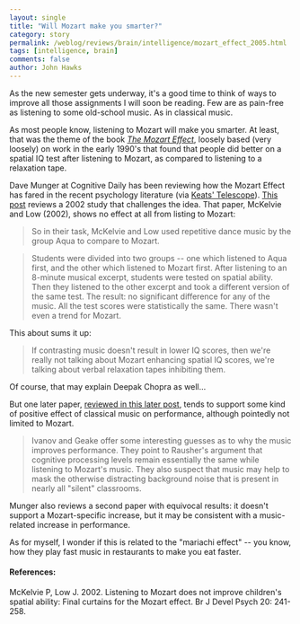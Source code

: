 ```yaml
---
layout: single 
title: "Will Mozart make you smarter?" 
category: story
permalink: /weblog/reviews/brain/intelligence/mozart_effect_2005.html
tags: [intelligence, brain] 
comments: false 
author: John Hawks 
---
```



<p>
As the new semester gets underway, it's a good time to think of ways to improve all those assignments I will soon be reading. Few are as pain-free as listening to some old-school music. As in classical music. 
</p>

<p>
As most people know, listening to Mozart will make you smarter. At least, that was the theme of the book <a href="http://www.amazon.com/exec/obidos/redirect?path=ASIN/0060937203&amp;link_code=as2&amp;camp=1789&amp;tag=johnhawksanth-20&amp;creative=9325"><i>The Mozart Effect</i></a>, loosely based (very loosely) on work in the early 1990's that found that people did better on a spatial IQ test after listening to Mozart, as compared to listening to a relaxation tape. 
</p>

<p>
Dave Munger at Cognitive Daily has been reviewing how the Mozart Effect has fared in the recent psychology literature (via <a href="http://keatstelescope.blogspot.com/2005/08/does-mozart-effect-really-exist.html">Keats' Telescope</a>). <a href="http://cognitivedaily.com/?p=93">This post</a> reviews a 2002 study that challenges the idea. That paper, McKelvie and Low (2002), shows no effect at all from listing to Mozart: 
</p>

<blockquote>So in their task, McKelvie and Low used repetitive dance music by the group Aqua to compare to Mozart.</blockquote>

<blockquote>Students were divided into two groups -- one which listened to Aqua first, and the other which listened to Mozart first. After listening to an 8-minute musical excerpt, students were tested on spatial ability. Then they listened to the other excerpt and took a different version of the same test. The result: no significant difference for any of the music. All the test scores were statistically the same. There wasn't even a trend for Mozart.</blockquote>

<p>
This about sums it up: 
</p>

<blockquote>If contrasting music doesn't result in lower IQ scores, then we're really not talking about Mozart enhancing spatial IQ scores, we're talking about verbal relaxation tapes inhibiting them.</blockquote>

<p>
Of course, that may explain Deepak Chopra as well...
</p>

<p>
But one later paper, <a href="http://cognitivedaily.com/?p=96">reviewed in this later post</a>, tends to support some kind of positive effect of classical music on performance, although pointedly not limited to Mozart. 
</p>

<blockquote>Ivanov and Geake offer some interesting guesses as to why the music improves performance. They point to Rausher's argument that cognitive processing levels remain essentially the same while listening to Mozart's music. They also suspect that music may help to mask the otherwise distracting background noise that is present in nearly all "silent" classrooms.</blockquote>

<p>
Munger also reviews a second paper with equivocal results: it doesn't support a Mozart-specific increase, but it may be consistent with a music-related increase in performance. 
</p>

<p>
As for myself, I wonder if this is related to the "mariachi effect" -- you know, how they play fast music in restaurants to make you eat faster. 
</p>

<h4>References:</h4>

<p class="cite">McKelvie P, Low J. 2002. Listening to Mozart does not improve children's spatial ability: Final curtains for the Mozart effect. Br J Devel Psych 20: 241-258.
</p>

